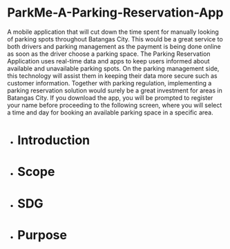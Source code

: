 # ParkMe-A-Parking-Reservation-App
  A mobile application that will cut down the time spent for manually looking  of parking spots throughout Batangas City. This would be a great service to both drivers and parking management as the payment is being done online as soon as the driver choose a parking space. The Parking Reservation Application uses real-time data and apps to keep users informed about available and unavailable parking spots. On the parking management side, this technology will assist them in keeping their data more secure such as customer information. Together with parking regulation, implementing a parking reservation solution would surely be a great investment for areas in Batangas City. If you download the app, you will be prompted to register your name before proceeding to the following screen, where you will select a time and day for booking an available parking space in a specific area.

* # Introduction

* # Scope

* # SDG

* # Purpose
